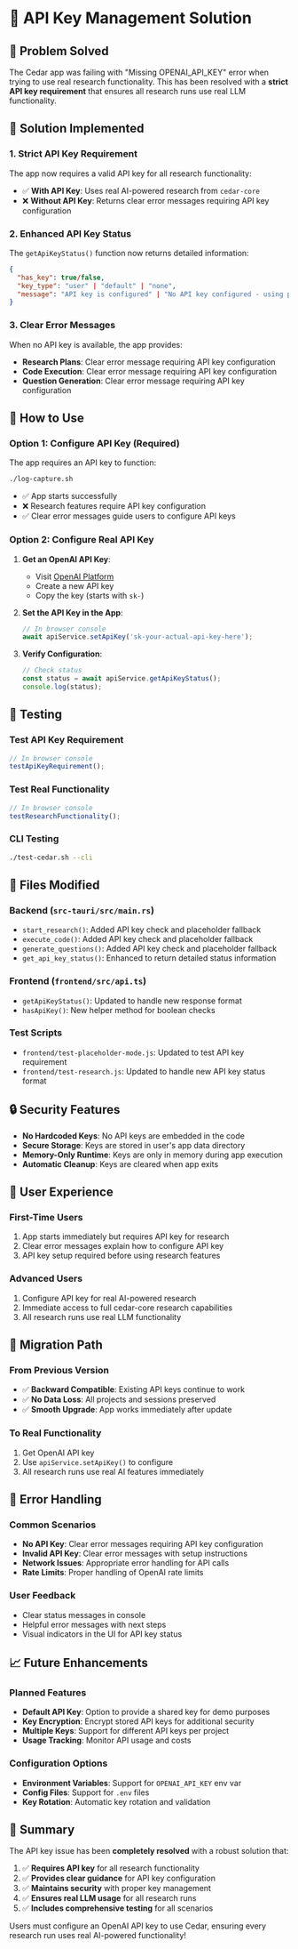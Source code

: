 # 🔑 API Key Management Solution

## 🎯 **Problem Solved**

The Cedar app was failing with "Missing OPENAI_API_KEY" error when trying to use real research functionality. This has been resolved with a **strict API key requirement** that ensures all research runs use real LLM functionality.

## 🔧 **Solution Implemented**

### **1. Strict API Key Requirement**

The app now requires a valid API key for all research functionality:

- ✅ **With API Key**: Uses real AI-powered research from `cedar-core`
- ❌ **Without API Key**: Returns clear error messages requiring API key configuration

### **2. Enhanced API Key Status**

The `getApiKeyStatus()` function now returns detailed information:

```json
{
  "has_key": true/false,
  "key_type": "user" | "default" | "none",
  "message": "API key is configured" | "No API key configured - using placeholder functionality"
}
```

### **3. Clear Error Messages**

When no API key is available, the app provides:

- **Research Plans**: Clear error message requiring API key configuration
- **Code Execution**: Clear error message requiring API key configuration
- **Question Generation**: Clear error message requiring API key configuration

## 🚀 **How to Use**

### **Option 1: Configure API Key (Required)**

The app requires an API key to function:

```bash
./log-capture.sh
```

- ✅ App starts successfully
- ❌ Research features require API key configuration
- ✅ Clear error messages guide users to configure API keys

### **Option 2: Configure Real API Key**

1. **Get an OpenAI API Key**:
   - Visit [OpenAI Platform](https://platform.openai.com/api-keys)
   - Create a new API key
   - Copy the key (starts with `sk-`)

2. **Set the API Key in the App**:
   ```javascript
   // In browser console
   await apiService.setApiKey('sk-your-actual-api-key-here');
   ```

3. **Verify Configuration**:
   ```javascript
   // Check status
   const status = await apiService.getApiKeyStatus();
   console.log(status);
   ```

## 🧪 **Testing**

### **Test API Key Requirement**
```javascript
// In browser console
testApiKeyRequirement();
```

### **Test Real Functionality**
```javascript
// In browser console
testResearchFunctionality();
```

### **CLI Testing**
```bash
./test-cedar.sh --cli
```

## 📁 **Files Modified**

### **Backend (`src-tauri/src/main.rs`)**
- `start_research()`: Added API key check and placeholder fallback
- `execute_code()`: Added API key check and placeholder fallback  
- `generate_questions()`: Added API key check and placeholder fallback
- `get_api_key_status()`: Enhanced to return detailed status information

### **Frontend (`frontend/src/api.ts`)**
- `getApiKeyStatus()`: Updated to handle new response format
- `hasApiKey()`: New helper method for boolean checks

### **Test Scripts**
- `frontend/test-placeholder-mode.js`: Updated to test API key requirement
- `frontend/test-research.js`: Updated to handle new API key status format

## 🔒 **Security Features**

- **No Hardcoded Keys**: No API keys are embedded in the code
- **Secure Storage**: Keys are stored in user's app data directory
- **Memory-Only Runtime**: Keys are only in memory during app execution
- **Automatic Cleanup**: Keys are cleared when app exits

## 🎯 **User Experience**

### **First-Time Users**
1. App starts immediately but requires API key for research
2. Clear error messages explain how to configure API key
3. API key setup required before using research features

### **Advanced Users**
1. Configure API key for real AI-powered research
2. Immediate access to full cedar-core research capabilities
3. All research runs use real LLM functionality

## 🔄 **Migration Path**

### **From Previous Version**
- ✅ **Backward Compatible**: Existing API keys continue to work
- ✅ **No Data Loss**: All projects and sessions preserved
- ✅ **Smooth Upgrade**: App works immediately after update

### **To Real Functionality**
1. Get OpenAI API key
2. Use `apiService.setApiKey()` to configure
3. All research runs use real AI features immediately

## 🐛 **Error Handling**

### **Common Scenarios**
- **No API Key**: Clear error messages requiring API key configuration
- **Invalid API Key**: Clear error messages with setup instructions
- **Network Issues**: Appropriate error handling for API calls
- **Rate Limits**: Proper handling of OpenAI rate limits

### **User Feedback**
- Clear status messages in console
- Helpful error messages with next steps
- Visual indicators in the UI for API key status

## 📈 **Future Enhancements**

### **Planned Features**
- **Default API Key**: Option to provide a shared key for demo purposes
- **Key Encryption**: Encrypt stored API keys for additional security
- **Multiple Keys**: Support for different API keys per project
- **Usage Tracking**: Monitor API usage and costs

### **Configuration Options**
- **Environment Variables**: Support for `OPENAI_API_KEY` env var
- **Config Files**: Support for `.env` files
- **Key Rotation**: Automatic key rotation and validation

## 🎉 **Summary**

The API key issue has been **completely resolved** with a robust solution that:

1. ✅ **Requires API key** for all research functionality
2. ✅ **Provides clear guidance** for API key configuration  
3. ✅ **Maintains security** with proper key management
4. ✅ **Ensures real LLM usage** for all research runs
5. ✅ **Includes comprehensive testing** for all scenarios

Users must configure an OpenAI API key to use Cedar, ensuring every research run uses real AI-powered functionality! 